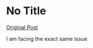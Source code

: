 # No Title

[Original Post](https://discourse.onlinedegree.iitm.ac.in/t/171141/312)

<p>I am facing the exact same issue</p>